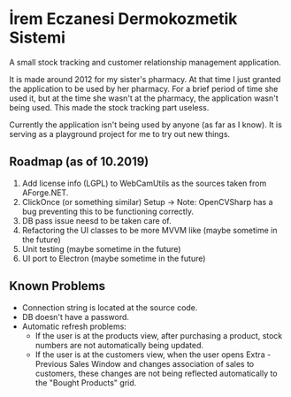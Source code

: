 İrem Eczanesi Dermokozmetik Sistemi
=========================

A small stock tracking and customer relationship management application.

It is made around 2012 for my sister's pharmacy. At that time I just granted the application to be used by her pharmacy. 
For a brief period of time she used it, but at the time she wasn't at the pharmacy, the application wasn't being used. This made the stock tracking part useless.

Currently the application isn't being used by anyone (as far as I know). It is serving as a playground project for me to try out new things.

Roadmap (as of 10.2019)
-----------------------

1. Add license info (LGPL) to WebCamUtils as the sources taken from AForge.NET.
2. ClickOnce (or something similar) Setup &rarr; Note: OpenCVSharp has a bug preventing this to be functioning correctly.
3. DB pass issue neesd to be taken care of.
4. Refactoring the UI classes to be more MVVM like (maybe sometime in the future)
5. Unit testing (maybe sometime in the future)
6. UI port to Electron (maybe sometime in the future)


Known Problems
--------------

- Connection string is located at the source code.
- DB doesn't have a password.
- Automatic refresh problems:
  * If the user is at the products view, after purchasing a product, stock numbers are not automatically being updated.
  * If the user is at the customers view, when the user opens Extra - Previous Sales Window and changes association of 
  sales to customers, these changes are not being reflected automatically to the "Bought Products" grid.